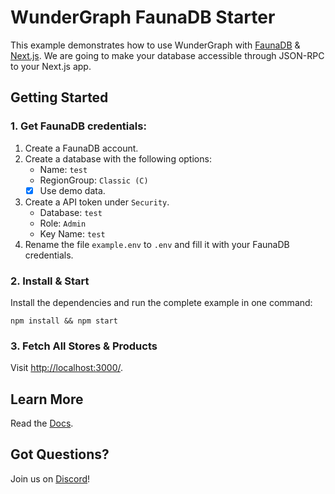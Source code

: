 # WunderGraph FaunaDB Starter

This example demonstrates how to use WunderGraph with [FaunaDB](https://fauna.com/) & [Next.js](https://nextjs.org/). We are going to make your database accessible through JSON-RPC to your Next.js app.

## Getting Started

### 1. Get FaunaDB credentials:

1. Create a FaunaDB account.
2. Create a database with the following options:
   - Name: `test`
   - RegionGroup: `Classic (C)`
   - [x] Use demo data.
3. Create a API token under `Security`.
   - Database: `test`
   - Role: `Admin`
   - Key Name: `test`
4. Rename the file `example.env` to `.env` and fill it with your FaunaDB credentials.

### 2. Install & Start

Install the dependencies and run the complete example in one command:

```shell
npm install && npm start
```

### 3. Fetch All Stores & Products

Visit [http://localhost:3000/](http://localhost:3000/).

## Learn More

Read the [Docs](https://wundergraph.com/docs).

## Got Questions?

Join us on [Discord](https://wundergraph.com/discord)!
